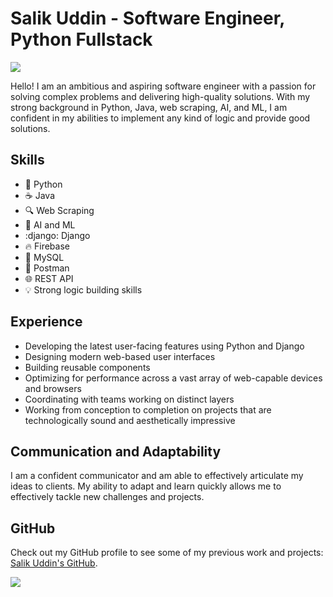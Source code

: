 # Salik Uddin - Software Engineer, Python Fullstack

![](https://user-images.githubusercontent.com/73097560/115834477-dbab4500-a447-11eb-908a-139a6edaec5c.gif)

Hello! I am an ambitious and aspiring software engineer with a passion for solving complex problems and delivering high-quality solutions. With my strong background in Python, Java, web scraping, AI, and ML, I am confident in my abilities to implement any kind of logic and provide good solutions.

## Skills

- :snake: Python
- :coffee: Java
- :mag: Web Scraping
- :robot: AI and ML
- :django: Django
- :fire: Firebase
- :floppy_disk: MySQL
- :postbox: Postman
- :globe_with_meridians: REST API
- :bulb: Strong logic building skills

## Experience

- Developing the latest user-facing features using Python and Django
- Designing modern web-based user interfaces
- Building reusable components
- Optimizing for performance across a vast array of web-capable devices and browsers
- Coordinating with teams working on distinct layers
- Working from conception to completion on projects that are technologically sound and aesthetically impressive

## Communication and Adaptability

I am a confident communicator and am able to effectively articulate my ideas to clients. My ability to adapt and learn quickly allows me to effectively tackle new challenges and projects.

## GitHub

Check out my GitHub profile to see some of my previous work and projects: [Salik Uddin's GitHub](https://github.com/salik03).

![](https://user-images.githubusercontent.com/73097560/115834477-dbab4500-a447-11eb-908a-139a6edaec5c.gif)

